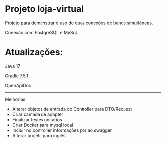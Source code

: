 # Projeto loja-virtual

Projeto para demonstrar o uso de duas conexões de banco simultâneas.

Conexão com PostgreSQL e MySql.

# Atualizações: 

Java 17

Gradle 7.5.1

OpenApiDoc

----------------------------------------------------------------

Melhorias

* Alterar objetos de entrada do Controller para DTO/Request
* Criar camada de adapter
* Finalizar testes unitários
* Criar Docker para mysql local
* Incluir no controller informações par ao swagger 
* Alterar projeto para inglês
